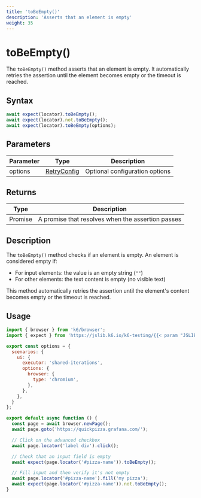 ```yaml
---
title: 'toBeEmpty()'
description: 'Asserts that an element is empty'
weight: 35
---
```


# toBeEmpty()

The `toBeEmpty()` method asserts that an element is empty. It automatically retries the assertion until the element becomes empty or the timeout is reached.

## Syntax

<!-- eslint-skip -->
<!-- md-k6:skip -->

```javascript
await expect(locator).toBeEmpty();
await expect(locator).not.toBeEmpty();
await expect(locator).toBeEmpty(options);
```

## Parameters

| Parameter | Type                                                                                                                    | Description                    |
| --------- | ----------------------------------------------------------------------------------------------------------------------- | ------------------------------ |
| options   | [RetryConfig](https://grafana.com/docs/k6/<K6_VERSION>/javascript-api/jslib/testing/retrying-assertions/retryconfig) | Optional configuration options |

## Returns

| Type          | Description                                       |
| ------------- | ------------------------------------------------- |
| Promise<void> | A promise that resolves when the assertion passes |

## Description

The `toBeEmpty()` method checks if an element is empty. An element is considered empty if:

- For input elements: the value is an empty string (`""`)
- For other elements: the text content is empty (no visible text)

This method automatically retries the assertion until the element's content becomes empty or the timeout is reached.

## Usage

<!-- md-k6:skip -->

```javascript
import { browser } from 'k6/browser';
import { expect } from 'https://jslib.k6.io/k6-testing/{{< param "JSLIB_TESTING_VERSION" >}}/index.js';

export const options = {
  scenarios: {
    ui: {
      executor: 'shared-iterations',
      options: {
        browser: {
          type: 'chromium',
        },
      },
    },
  }
};

export default async function () {
  const page = await browser.newPage();
  await page.goto('https://quickpizza.grafana.com/');

  // Click on the advanced checkbox
  await page.locator('label div').click();

  // Check that an input field is empty
  await expect(page.locator('#pizza-name')).toBeEmpty();

  // Fill input and then verify it's not empty
  await page.locator('#pizza-name').fill('my pizza');
  await expect(page.locator('#pizza-name')).not.toBeEmpty();
}
```
